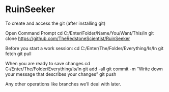 # RuinSeeker

To create and access the git (after installing git)

Open Command Prompt
cd C:/Enter/Folder/Name/You/Want/This/In
git clone https://github.com/TheRedstoneScientist/RuinSeeker

Before you start a work session:
cd C:/Enter/The/Folder/Everything/Is/In
git fetch
git pull

When you are ready to save changes
cd C:/Enter/The/Folder/Everything/Is/In
git add -all
git commit -m “Write down your message that describes your changes”
git push

Any other operations like branches we’ll deal with later.
